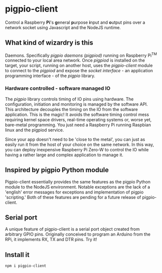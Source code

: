 # pigpio-client
Control a Raspberry **Pi**'s **g**eneral **p**urpose **i**nput and **o**utput pins over a network socket using Javascript and the NodeJS runtime.

## What kind of wizardry is this  
Daemons.  Specifically *pigpio daemons (pigpiod)* running on Raspberry Pi<sup>TM</sup> connected to your local area network.  Once *pigpiod* is installed on the target, your script, running on another host, uses the *pigpio-client* module to connect to the *pigpiod* and expose the *socket interface* - an application programming interface - of the *pigpio* library.

### Hardware controlled - software managed IO
The *pigpio* library controls timing of IO pins using hardware.  The configuration, initiation and monitoring is managed by the software API.  This architecture decouples the timing on the IO from the software application.  This is the magic!  It avoids the software timing control mess requiring kernel space drivers, real-time operating systems or, worse yet, bare-metal programming.  You just need a Raspberry Pi running Raspbian linux and the pigpiod service.  

Since your app doesn't need to be 'close to the metal', you can just as easily run it from the host of your choice on the same network.  In this way, you can deploy inexpensive Raspberry Pi Zero-W to control the IO while having a rather large and complex application to manage it.

## Inspired by pigpio Python module
Pigpio-client essentially provides the same features as the pigpio Python module to the NodeJS environment.  Notable exceptions are the lack of a 'english' error messages for exceptions and implementation of pigpio 'scripting.'  Both of these features are pending for a future release of pigpio-client.

## Serial port
A unique feature of pigpio-client is a serial port object created from arbitrary GPIO pins.  Originally conceived to program an Arduino from the RPi, it implements RX, TX and DTR pins.  Try it!

## Install it
```bash
npm i pigpio-client
```

